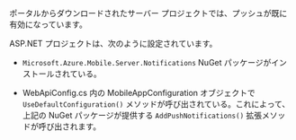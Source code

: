 ポータルからダウンロードされたサーバー プロジェクトでは、プッシュが既に有効になっています。

ASP.NET プロジェクトは、次のように設定されています。

* `Microsoft.Azure.Mobile.Server.Notifications` NuGet パッケージがインストールされている。

* WebApiConfig.cs 内の MobileAppConfiguration オブジェクトで `UseDefaultConfiguration()` メソッドが呼び出されている。これによって、上記の NuGet パッケージが提供する `AddPushNotifications()` 拡張メソッドが呼び出されます。

<!---HONumber=August15_HO6-->
